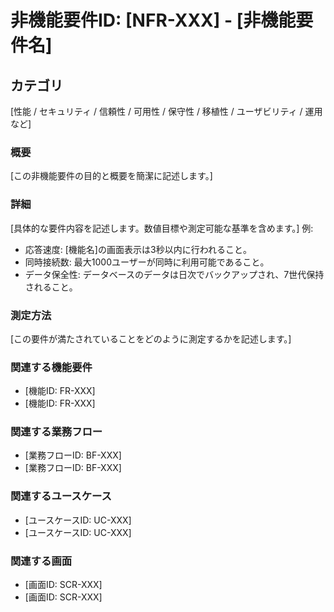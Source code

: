 # 非機能要件ID: [NFR-XXX] - [非機能要件名]

## カテゴリ

[性能 / セキュリティ / 信頼性 / 可用性 / 保守性 / 移植性 / ユーザビリティ / 運用
など]

### 概要

[この非機能要件の目的と概要を簡潔に記述します。]

### 詳細

[具体的な要件内容を記述します。数値目標や測定可能な基準を含めます。] 例:

- 応答速度: [機能名]の画面表示は3秒以内に行われること。
- 同時接続数: 最大1000ユーザーが同時に利用可能であること。
- データ保全性: データベースのデータは日次でバックアップされ、7世代保持されること。

### 測定方法

[この要件が満たされていることをどのように測定するかを記述します。]

### 関連する機能要件

- [機能ID: FR-XXX]
- [機能ID: FR-XXX]

### 関連する業務フロー

- [業務フローID: BF-XXX]
- [業務フローID: BF-XXX]

### 関連するユースケース

- [ユースケースID: UC-XXX]
- [ユースケースID: UC-XXX]

### 関連する画面

- [画面ID: SCR-XXX]
- [画面ID: SCR-XXX]
